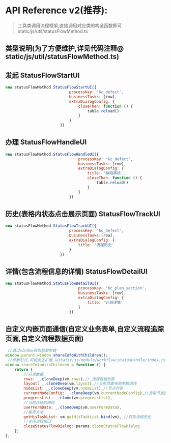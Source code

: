# API Reference v2(推荐):

> 工具类调用流程框架,直接调用对应类的构造函数即可 static/js/util/statusFlowMethod.ts

## 类型说明(为了方便维护,详见代码注释@ static/js/util/statusFlowMethod.ts)

## 发起 StatusFlowStartUI

```javascript
new statusFlowMethod.StatusFlowStartUI({
                            processKey: '6c_defect',
                            businessTasks: [row],
                            extraDialogConfig: {
                                closeThen: function () {
                                    table.reload()
                                }
                            }
                        })
```

## 办理 StatusFlowHandleUI

```javascript
new statusFlowMethod.StatusFlowHandleUI({
                                processKey: '6c_defect',
                                businessTasks: [row],
                                extraDialogConfig: {
                                    title: '缺陷审核',
                                    closeThen: function () {
                                        table.reload()
                                    }
                                }
                            })
```

## 历史(表格内状态点击展示页面) StatusFlowTrackUI

```javascript
new statusFlowMethod.StatusFlowTrackUI({
                            processKey: '6c_defect',
                            businessTasks:[row],
                            extraDialogConfig: {
                                title: '流程历史'
                            }
                        })
```

## 详情(包含流程信息的详情) StatusFlowDetailUI

```javascript
new statusFlowMethod.StatusFlowDetailUI({
                                processKey: '6c_plan_section',
                                businessTasks: [row],
                                extraDialogConfig: {
                                    title: '计划详情'
                                }
                            })
```

## 自定义内嵌页面通信(自定义业务表单,自定义流程追踪页面,自定义流程数据页面)

```javascript
 //通过window获取框架参数
window.parent.window.shareInfoWithChildren();
 //参数形式,可能发生扩展,以static/js/module/workflow/statusHandle/index.js为准
window.shareInfoWithChildren = function () {
    return {
        //只读数据
        rows: _.cloneDeep(vm.rows),// 流程数据列表
        layout: _.cloneDeep(vm.layout),//当前页面布局参数透传
        nodeList: _.cloneDeep(vm.nodeList),//节点列表
        currentNodeConfig: _.cloneDeep(vm.currentNodeConfig),//当前节点配置
        progressList: _.clone(vm.progressList),
        //当前选择的路径
        userFormData: _.cloneDeep(vm.userFormData),
        //服务方法
        getHisTaskList: vm.getHisTaskList.bind(vm), //获取流程历史
        //关闭流程窗口
        closeStatusFlowDialog: params.closeStatusFlowDialog
    };
};
```
